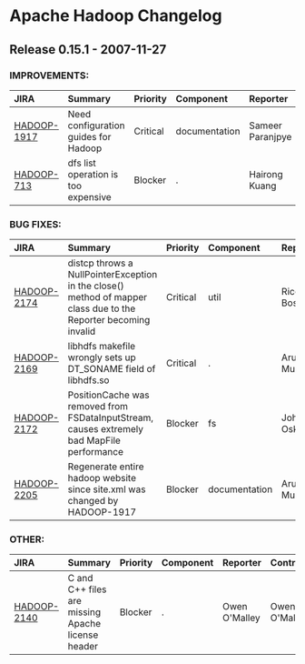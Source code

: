
<!---
# Licensed to the Apache Software Foundation (ASF) under one
# or more contributor license agreements.  See the NOTICE file
# distributed with this work for additional information
# regarding copyright ownership.  The ASF licenses this file
# to you under the Apache License, Version 2.0 (the
# "License"); you may not use this file except in compliance
# with the License.  You may obtain a copy of the License at
#
#     http://www.apache.org/licenses/LICENSE-2.0
#
# Unless required by applicable law or agreed to in writing, software
# distributed under the License is distributed on an "AS IS" BASIS,
# WITHOUT WARRANTIES OR CONDITIONS OF ANY KIND, either express or implied.
# See the License for the specific language governing permissions and
# limitations under the License.
-->
# Apache Hadoop Changelog

## Release 0.15.1 - 2007-11-27



### IMPROVEMENTS:

| JIRA | Summary | Priority | Component | Reporter | Contributor |
|:---- |:---- | :--- |:---- |:---- |:---- |
| [HADOOP-1917](https://issues.apache.org/jira/browse/HADOOP-1917) | Need configuration guides for Hadoop |  Critical | documentation | Sameer Paranjpye | Arun C Murthy |
| [HADOOP-713](https://issues.apache.org/jira/browse/HADOOP-713) | dfs list operation is too expensive |  Blocker | . | Hairong Kuang | dhruba borthakur |


### BUG FIXES:

| JIRA | Summary | Priority | Component | Reporter | Contributor |
|:---- |:---- | :--- |:---- |:---- |:---- |
| [HADOOP-2174](https://issues.apache.org/jira/browse/HADOOP-2174) | distcp throws a NullPointerException in the close() method of mapper class due to the Reporter becoming invalid |  Critical | util | Riccardo Boscolo | Chris Douglas |
| [HADOOP-2169](https://issues.apache.org/jira/browse/HADOOP-2169) | libhdfs makefile wrongly sets up DT\_SONAME field of libhdfs.so |  Critical | . | Arun C Murthy | Arun C Murthy |
| [HADOOP-2172](https://issues.apache.org/jira/browse/HADOOP-2172) | PositionCache was removed from FSDataInputStream, causes extremely bad MapFile performance |  Blocker | fs | Johan Oskarsson | Doug Cutting |
| [HADOOP-2205](https://issues.apache.org/jira/browse/HADOOP-2205) | Regenerate entire hadoop website since site.xml was changed by HADOOP-1917 |  Blocker | documentation | Arun C Murthy | Arun C Murthy |


### OTHER:

| JIRA | Summary | Priority | Component | Reporter | Contributor |
|:---- |:---- | :--- |:---- |:---- |:---- |
| [HADOOP-2140](https://issues.apache.org/jira/browse/HADOOP-2140) | C and C++ files are missing Apache license header |  Blocker | . | Owen O\'Malley | Owen O\'Malley |


